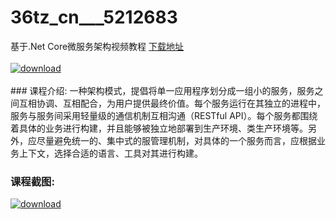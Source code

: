 # 36tz_cn___5212683
基于.Net Core微服务架构视频教程
[下载地址](http://www.36tz.cn/article/5212683 "下载地址")
<br/></br>[![download](http://36tz.cn/muke_img/2020_05_2-1.png "下载地址")](http://www.36tz.cn/article/5212683 "下载地址")
<br/></br>### 课程介绍:
一种架构模式，提倡将单一应用程序划分成一组小的服务，服务之间互相协调、互相配合，为用户提供最终价值。每个服务运行在其独立的进程中，服务与服务间采用轻量级的通信机制互相沟通（RESTful API）。每个服务都围绕着具体的业务进行构建，并且能够被独立地部署到生产环境、类生产环境等。另外，应尽量避免统一的、集中式的服管理机制，对具体的一个服务而言，应根据业务上下文，选择合适的语言、工具对其进行构建。

### 课程截图:
[![download](http://36tz.cn/muke_img/2020_05_1-2.png "下载地址")](http://www.36tz.cn/article/5212683 "下载地址")
